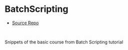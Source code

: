 # BatchScripting

- [Source Repo](https://github.com/logicopslab/BatchScripting)


<br/>

Snippets of the basic course from Batch Scripting tutorial


